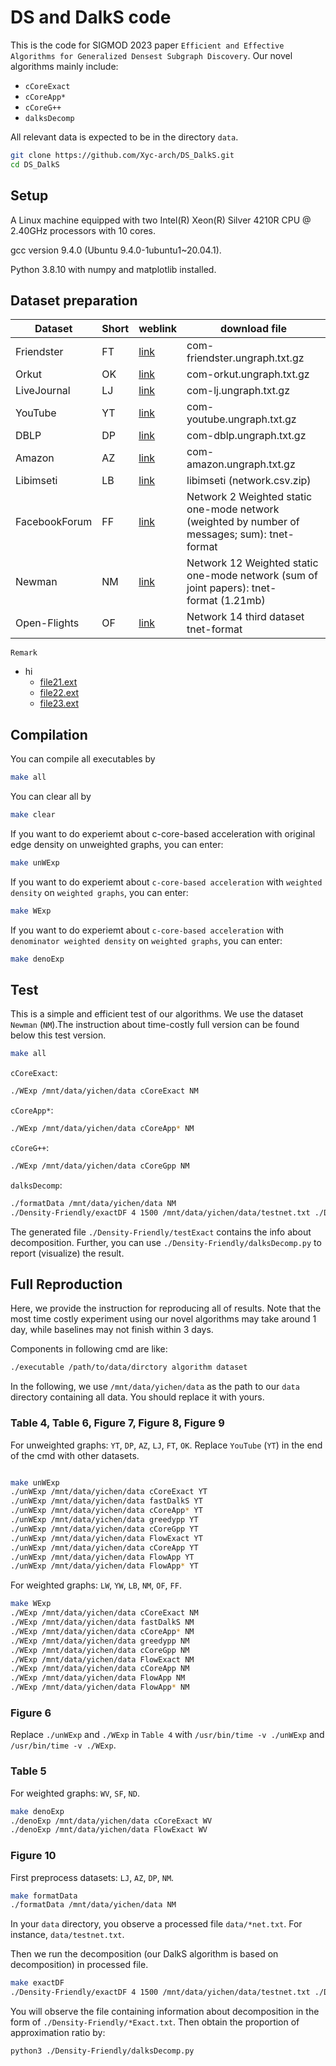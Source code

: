 # DS and DalkS code

This is the code for SIGMOD 2023 paper `Efficient and Effective Algorithms for Generalized Densest Subgraph Discovery`. Our novel algorithms mainly include:

- `cCoreExact`
- `cCoreApp*`
- `cCoreG++`
- `dalksDecomp`

All relevant data is expected to be in the directory `data`.

```sh
git clone https://github.com/Xyc-arch/DS_DalkS.git
cd DS_DalkS
```

## Setup

A Linux machine equipped with two Intel(R) Xeon(R) Silver 4210R CPU @ 2.40GHz processors with 10 cores.

gcc version 9.4.0 (Ubuntu 9.4.0-1ubuntu1~20.04.1).

Python 3.8.10 with numpy and matplotlib installed.


## Dataset preparation

|  Dataset  |  Short  |  weblink  |  download file  | 
| --------- | ------- | --------- | --------------- | 
| Friendster | FT | [link](https://snap.stanford.edu/data/com-Friendster.html) | com-friendster.ungraph.txt.gz | 
| Orkut | OK | [link](https://snap.stanford.edu/data/com-Orkut.html) | com-orkut.ungraph.txt.gz |
| LiveJournal | LJ | [link](https://snap.stanford.edu/data/com-LiveJournal.html) | com-lj.ungraph.txt.gz |
| YouTube | YT | [link](https://snap.stanford.edu/data/com-Youtube.html) | com-youtube.ungraph.txt.gz |
| DBLP | DP | [link](https://snap.stanford.edu/data/com-DBLP.html) | com-dblp.ungraph.txt.gz |
| Amazon | AZ | [link](https://snap.stanford.edu/data/com-Amazon.html) | com-amazon.ungraph.txt.gz |
| Libimseti | LB | [link](https://networks.skewed.de/net/libimseti) | libimseti (network.csv.zip) |
| FacebookForum | FF | [link](https://toreopsahl.com/datasets/) | Network 2 Weighted static one-mode network (weighted by number of messages; sum): tnet-format |
| Newman | NM | [link](https://toreopsahl.com/datasets/) | Network 12 Weighted static one-mode network (sum of joint papers): tnet-format (1.21mb) |
| Open-Flights| OF | [link](https://toreopsahl.com/datasets/) | Network 14 third dataset tnet-format |


`Remark`


 * hi
   * [file21.ext](./dir2/file21.ext)
   * [file22.ext](./dir2/file22.ext)
   * [file23.ext](./dir2/file23.ext)


## Compilation

You can compile all executables by

```sh
make all
```

You can clear all by

```sh
make clear
```

If you want to do experiemt about c-core-based acceleration with original edge density on unweighted graphs, you can enter:

```sh
make unWExp
```

If you want to do experiemt about `c-core-based acceleration` with `weighted density` on `weighted graphs`, you can enter:

```sh
make WExp
```

If you want to do experiemt about `c-core-based acceleration` with `denominator weighted density` on `weighted graphs`, you can enter:

```sh
make denoExp
```

## Test 

This is a simple and efficient test of our algorithms. We use the dataset `Newman` (`NM`).The instruction about time-costly full version can be found below this test version.

```sh
make all
```

`cCoreExact`:

```sh
./WExp /mnt/data/yichen/data cCoreExact NM
```

`cCoreApp*`:

```sh
./WExp /mnt/data/yichen/data cCoreApp* NM
```

`cCoreG++`:

```sh
./WExp /mnt/data/yichen/data cCoreGpp NM
```

`dalksDecomp`:

```sh
./formatData /mnt/data/yichen/data NM
./Density-Friendly/exactDF 4 1500 /mnt/data/yichen/data/testnet.txt ./Density-Friendly/rates.txt ./Density-Friendly/pavafit.txt ./Density-Friendly/cuts.txt ./Density-Friendly/testExact.txt
```

The generated file `./Density-Friendly/testExact` contains the info about decomposition. Further, you can use `./Density-Friendly/dalksDecomp.py` to report (visualize) the result.


## Full Reproduction

Here, we provide the instruction for reproducing all of results. Note that the most time costly experiment using our novel algorithms may take around 1 day, while baselines may not finish within 3 days.

Components in following cmd are like:

```sh
./executable /path/to/data/dirctory algorithm dataset
```
In the following, we use `/mnt/data/yichen/data` as the path to our `data` directory containing all data. You should replace it with yours.


### Table 4, Table 6, Figure 7, Figure 8, Figure 9

For unweighted graphs: `YT`, `DP`, `AZ`, `LJ`, `FT`, `OK`. Replace `YouTube` (`YT`) in the end of the cmd with other datasets.
```sh

make unWExp
./unWExp /mnt/data/yichen/data cCoreExact YT
./unWExp /mnt/data/yichen/data fastDalkS YT
./unWExp /mnt/data/yichen/data cCoreApp* YT
./unWExp /mnt/data/yichen/data greedypp YT
./unWExp /mnt/data/yichen/data cCoreGpp YT
./unWExp /mnt/data/yichen/data FlowExact YT
./unWExp /mnt/data/yichen/data cCoreApp YT
./unWExp /mnt/data/yichen/data FlowApp YT
./unWExp /mnt/data/yichen/data FlowApp* YT
```

For weighted graphs: `LW`, `YW`, `LB`, `NM`, `OF`, `FF`.

```sh
make WExp
./WExp /mnt/data/yichen/data cCoreExact NM
./WExp /mnt/data/yichen/data fastDalkS NM
./WExp /mnt/data/yichen/data cCoreApp* NM
./WExp /mnt/data/yichen/data greedypp NM
./WExp /mnt/data/yichen/data cCoreGpp NM
./WExp /mnt/data/yichen/data FlowExact NM
./WExp /mnt/data/yichen/data cCoreApp NM
./WExp /mnt/data/yichen/data FlowApp NM
./WExp /mnt/data/yichen/data FlowApp* NM
```


### Figure 6

Replace `./unWExp` and `./WExp` in `Table 4` with `/usr/bin/time -v ./unWExp` and `/usr/bin/time -v ./WExp`.


### Table 5

For weighted graphs: `WV`, `SF`, `ND`.

```sh
make denoExp
./denoExp /mnt/data/yichen/data cCoreExact WV
./denoExp /mnt/data/yichen/data FlowExact WV
```


### Figure 10

First preprocess datasets: `LJ`, `AZ`, `DP`, `NM`.

```sh
make formatData
./formatData /mnt/data/yichen/data NM
```

In your `data` directory, you observe a processed file `data/*net.txt`. For instance, `data/testnet.txt`.

Then we run the decomposition (our DalkS algorithm is based on decomposition) in processed file.

```sh
make exactDF
./Density-Friendly/exactDF 4 1500 /mnt/data/yichen/data/testnet.txt ./Density-Friendly/rates.txt ./Density-Friendly/pavafit.txt ./Density-Friendly/cuts.txt ./Density-Friendly/testExact.txt
```

You will observe the file containing information about decomposition in the form of `./Density-Friendly/*Exact.txt`. Then obtain the proportion of approximation ratio by:

```sh
python3 ./Density-Friendly/dalksDecomp.py
```




